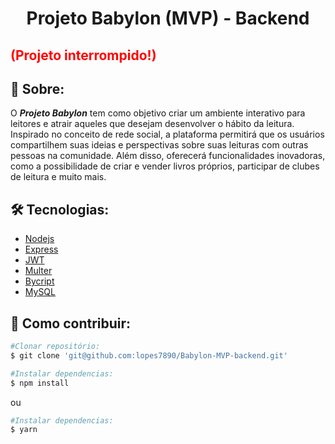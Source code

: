 <h1 align="center">Projeto Babylon (MVP) - Backend</h1>

<h2 style="color:red;">(Projeto interrompido!)</h2>

## 📕 Sobre:
O ***Projeto Babylon*** tem como objetivo criar um ambiente interativo para leitores e atrair aqueles que desejam desenvolver o hábito da leitura. Inspirado no conceito de rede social, a plataforma permitirá que os usuários compartilhem suas ideias e perspectivas sobre suas leituras com outras pessoas na comunidade. Além disso, oferecerá funcionalidades inovadoras, como a possibilidade de criar e vender livros próprios, participar de clubes de leitura e muito mais.

## 🛠️ Tecnologias:

* [Nodejs](https://nodejs.org/en)
* [Express](https://www.npmjs.com/package/express)
* [JWT](https://jwt.io/)
* [Multer](https://www.npmjs.com/package/multer)
* [Bycript](https://www.npmjs.com/package/bcrypt)
* [MySQL](https://mysql.com/)

## 🤝 Como contribuir:

```` bash
#Clonar repositório:
$ git clone 'git@github.com:lopes7890/Babylon-MVP-backend.git'
````

```` bash
#Instalar dependencias:
$ npm install
````
ou 
```` bash
#Instalar dependencias:
$ yarn 
````



